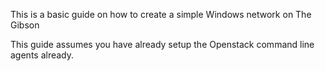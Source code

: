 This is a basic guide on how to create a simple Windows network on The Gibson

This guide assumes you have already setup the Openstack command line agents already.





